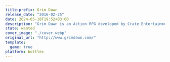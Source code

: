 ```yaml
---
title-prefix: Grim Dawn
release_date: "2016-02-25"
date: 2024-05-18T19:52+03:00
description: "Grim Dawn is an Action RPG developed by Crate Entertainment.\n\nThe game is set in a gritty fictional world, which resembles the Victorian era. In a war-torn world of Cairn, humanity is close to extinction. Cairn became a battleground for two extra-terrestrial forces - the Aetherials and Chthonians. Both of which are eager to completely wipe out humanity for different reasons. The game tells us a story of several humans that try to adapt and survive the harsh times.\n\nLike in most Action RPGs, the main focus of the game is put on battling the enemies and gathering loot - armor, potions, weapons, and gold. Grim Dawn features a crafting system that is similar to the one in a popular mod DoTA. The developers put a strong emphasis on the enhanced physics in the game, environmental kills, enemies dismemberment and a totally new mission system. \n\nThe players are free to choose one of eight classes present in the game. Several factions are also featured. As the plot progresses, the player will have to choose which factions to join. Joining one faction will make the opposing one hostile to the protagonist."
state: wanted
cover_image: "./cover.webp"
original_url: "http://www.grimdawn.com/"
template:
  game: true
platform: bottles
---
```

